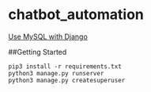 # chatbot_automation

[Use MySQL with Django](https://www.digitalocean.com/community/tutorials/how-to-create-a-django-app-and-connect-it-to-a-database)

##Getting Started
```
pip3 install -r requirements.txt
python3 manage.py runserver
python3 manage.py createsuperuser
```